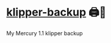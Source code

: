 # [klipper-backup](https://github.com/Staubgeborener/klipper-backup) 🖨️💾 
My Mercury 1.1 klipper backup
